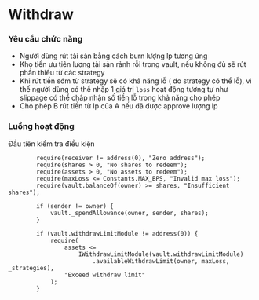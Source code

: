 # Withdraw

### Yêu cầu chức năng

- Người dùng rút tài sản bằng cách burn lượng lp tương ứng
- Kho tiền ưu tiên lượng tài sản rảnh rỗi trong vault, nếu không đủ sẽ rút phần thiếu từ các strategy
- Khi rút tiền sớm từ strategy sẽ có khả năng lỗ ( do strategy có thể lỗ), vì thế người dùng có thể nhập 1 giá trị `loss` hoạt động tương tự như slippage có thể châp nhận số tiền lỗ trong khả năng cho phép
- Cho phép B rút tiền từ lp của A nếu đã được approve lượng lp

### Luồng hoạt động

Đầu tiên kiểm tra điều kiện

```solidity
        require(receiver != address(0), "Zero address");
        require(shares > 0, "No shares to redeem");
        require(assets > 0, "No assets to redeem");
        require(maxLoss <= Constants.MAX_BPS, "Invalid max loss");
        require(vault.balanceOf(owner) >= shares, "Insufficient shares");

        if (sender != owner) {
            vault._spendAllowance(owner, sender, shares);
        }

        if (vault.withdrawLimitModule != address(0)) {
            require(
                assets <=
                    IWithdrawLimitModule(vault.withdrawLimitModule)
                        .availableWithdrawLimit(owner, maxLoss, _strategies),
                "Exceed withdraw limit"
            );
        }

```
